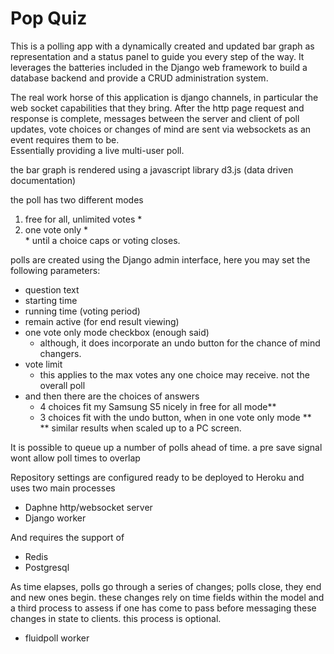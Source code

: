 # Pop Quiz

This is a polling app with a dynamically created and updated bar graph as representation and a status panel to guide you every step of the way. It leverages the batteries included in the Django web framework to build a database backend and provide a CRUD administration system.

The real work horse of this application is django channels, in particular the web socket capabilities that they bring.
After the http page request and response is complete, messages between the server and client of poll updates,
vote choices or changes of mind are sent via websockets as an event requires them to be.<br/>
Essentially providing a live multi-user poll.

the bar graph is rendered using a javascript library d3.js (data driven documentation)

the poll has two different modes<br/>
<ol>
<li>free for all, unlimited votes &#42;<br/></li>
<li>one vote only &#42;<br/></li>
&#42; until a choice caps or voting closes.
</ol>

polls are created using the Django admin interface, here you may set the following parameters:
- question text
- starting time
- running time (voting period)
- remain active (for end result viewing)
- one vote only mode checkbox (enough said)
	- although, it does incorporate an undo button for the chance of mind changers.
- vote limit
	- this applies to the max votes any one choice may receive. not the overall poll
- and then there are the choices of answers
	- 4 choices fit my Samsung S5 nicely in free for all mode&#42;&#42;
	- 3 choices fit with the undo button, when in one vote only mode &#42;&#42;<br/>
    &#42;&#42; similar results when scaled up to a PC screen.

It is possible to queue up a number of polls ahead of time. a pre save signal wont allow poll times to overlap

Repository settings are configured ready to be deployed to Heroku and uses two main processes
- Daphne http/websocket server
- Django worker

And requires the support of
- Redis
- Postgresql

As time elapses, polls go through a series of changes; polls close, they end and new ones begin. 
these changes rely on time fields within the model and a third process to assess if one has come to pass before messaging these changes in state to clients.
this process is optional.
- fluidpoll worker